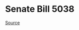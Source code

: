 # Senate Bill 5038

[Source](http://lawfilesext.leg.wa.gov/biennium/2021-22/Xml/Bills/Senate%20Bills/5038.xml)